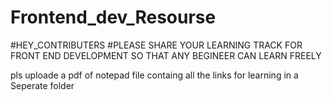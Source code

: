 # Frontend_dev_Resourse

#HEY_CONTRIBUTERS #PLEASE SHARE YOUR LEARNING TRACK FOR FRONT END DEVELOPMENT SO THAT ANY BEGINEER CAN LEARN FREELY

pls uploade a pdf of notepad file containg all the links for learning in a Seperate folder
